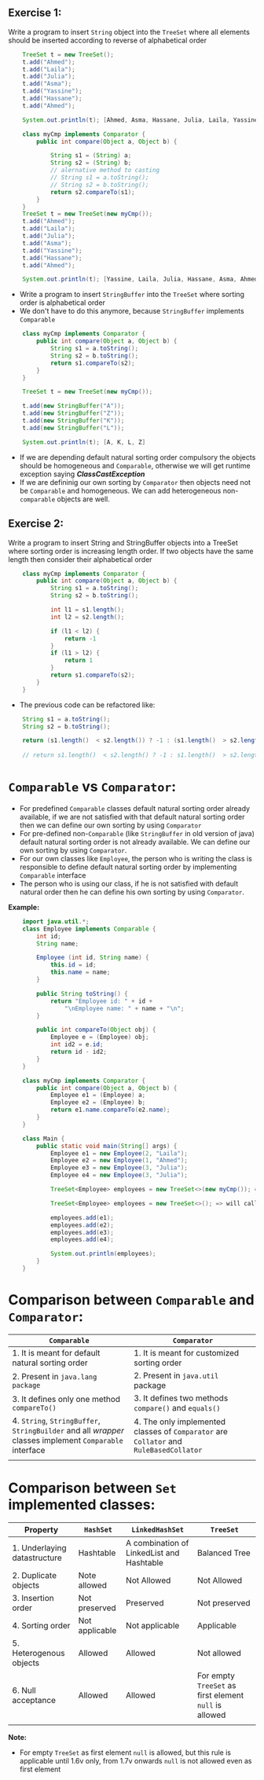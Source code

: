 ## Exercise 1: 
Write a program to insert `String` object into the `TreeSet` where all elements should be inserted according to reverse of alphabetical order

``` java
    TreeSet t = new TreeSet();
    t.add("Ahmed");
    t.add("Laila");
    t.add("Julia");
    t.add("Asma");
    t.add("Yassine");
    t.add("Hassane");
    t.add("Ahmed");

    System.out.println(t); [Ahmed, Asma, Hassane, Julia, Laila, Yassine]
```

``` java
    class myCmp implements Comparator {
        public int compare(Object a, Object b) {

            String s1 = (String) a;
            String s2 = (String) b;
            // alernative method to casting
            // String s1 = a.toString();
            // String s2 = b.toString();
            return s2.compareTo(s1);
        } 
    }
    TreeSet t = new TreeSet(new myCmp());
    t.add("Ahmed");
    t.add("Laila");
    t.add("Julia");
    t.add("Asma");
    t.add("Yassine");
    t.add("Hassane");
    t.add("Ahmed");

    System.out.println(t); [Yassine, Laila, Julia, Hassane, Asma, Ahmed]
```
- Write a program to insert `StringBuffer` into the `TreeSet` where sorting order is alphabetical order
- We don't have to do this anymore, because `StringBuffer` implements `Comparable`

``` java
    class myCmp implements Comparator {
        public int compare(Object a, Object b) {
            String s1 = a.toString();
            String s2 = b.toString();
            return s1.compareTo(s2);
        } 
    }

    TreeSet t = new TreeSet(new myCmp());

    t.add(new StringBuffer("A"));
    t.add(new StringBuffer("Z"));
    t.add(new StringBuffer("K"));
    t.add(new StringBuffer("L"));

    System.out.println(t); [A, K, L, Z]
```
- If we are depending default natural sorting order compulsory the objects should be homogeneous and `Comparable`, otherwise we will get runtime exception saying ***ClassCastException***
- If we are defininig our own sorting by `Comparator` then objects need not be `Comparable` and homogeneous. We can add heterogeneous non-`comparable` objects are well.

## Exercise 2:
Write a program to insert  String and StringBuffer objects into a TreeSet where sorting order is increasing length order. If two objects have the same length then consider their alphabetical order

``` java
    class myCmp implements Comparator {
        public int compare(Object a, Object b) {
            String s1 = a.toString();
            String s2 = b.toString();

            int l1 = s1.length();
            int l2 = s2.length();

            if (l1 < l2) {
                return -1
            }
            if (l1 > l2) {
                return 1
            }
            return s1.compareTo(s2);       
        }
    }
```
- The previous code can be refactored like:
``` java 
    String s1 = a.toString();
    String s2 = b.toString();

    return (s1.length()  < s2.length()) ? -1 : (s1.length()  > s2.length()) ? 1 : s1.compareTo(s2); 
    
    // return s1.length()  < s2.length() ? -1 : s1.length()  > s2.length() ? 1 : s1.compareTo(s2);     
```

# `Comparable` vs `Comparator`:
- For predefined `Comparable` classes default natural sorting order already available, if we are not satisfied with that default natural sorting order then we can define our own sorting by using `Comparator`
- For pre-defined non-`Comparable` (like `StringBuffer` in old version of java) default natural sorting order is not already available. We can define our own sorting by using `Comparator`.
- For our own classes like `Employee`, the person who is writing the class is responsible to define default natural sorting order by implementing `Comparable` interface
- The person who is using our class, if he is not satisfied with default natural order then he can define his own sorting by using `Comparator`.

**Example:**
``` java
    import java.util.*;
    class Employee implements Comparable {
        int id;
        String name;

        Employee (int id, String name) {
            this.id = id;
            this.name = name;
        }

        public String toString() {
            return "Employee id: " + id +
                "\nEmployee name: " + name + "\n";
        }

        public int compareTo(Object obj) {
            Employee e = (Employee) obj;
            int id2 = e.id;
            return id - id2;
        }
    }

    class myCmp implements Comparator {
        public int compare(Object a, Object b) {
            Employee e1 = (Employee) a;
            Employee e2 = (Employee) b;
            return e1.name.compareTo(e2.name);
        }
    }

    class Main {
        public static void main(String[] args) {
            Employee e1 = new Employee(2, "Laila");
            Employee e2 = new Employee(1, "Ahmed");
            Employee e3 = new Employee(3, "Julia");
            Employee e4 = new Employee(3, "Julia");

            TreeSet<Employee> employees = new TreeSet<>(new myCmp()); => will call myComp which implements Comparator

            TreeSet<Employee> employees = new TreeSet<>(); => will call compareTo() which is defined inside Employee class

            employees.add(e1);
            employees.add(e2);
            employees.add(e3);
            employees.add(e4);

            System.out.println(employees);
        }
    }
```

# Comparison between `Comparable` and `Comparator`:
| `Comparable`   | `Comparator`    |
|--------------- | --------------- |
| 1. It is meant for default natural sorting order   | 1. It is meant for customized sorting order  |
| 2. Present in `java.lang package `  | 2. Present in `java.util` package  |
| 3. It defines only one method `compareTo()`   | 3. It defines two methods `compare()` and `equals()` |
| 4. `String`, `StringBuffer`, `StringBuilder` and all *wrapper* classes implement `Comparable` interface   | 4. The only implemented classes of `Comparator` are `Collator` and `RuleBasedCollator`  |
|     |    |

# Comparison between `Set` implemented classes:

|   Property    |   `HashSet`    |   `LinkedHashSet`    |    `TreeSet`   |
|-------|-------|-------|-------|
| 1. Underlaying datastructure      | Hashtable      | A combination of LinkedList and Hashtable      |  Balanced Tree     |
| 2. Duplicate objects     |   Note allowed    | Not Allowed      | Not Allowed      |
| 3. Insertion order     |   Not preserved    |  Preserved     |  Not preserved     |
| 4.  Sorting order    | Not applicable      |  Not applicable     |  Applicable     |
| 5. Heterogenous objects      | Allowed      |  Allowed     | Not allowed      |
| 6. Null acceptance     |  Allowed     |   Allowed    |  For empty `TreeSet` as first element `null` is allowed     |
|       |       |       |       |

**Note:**
- For empty `TreeSet` as first element `null` is allowed, but this rule is applicable until 1.6v only, from 1.7v onwards `null` is not allowed even as first element